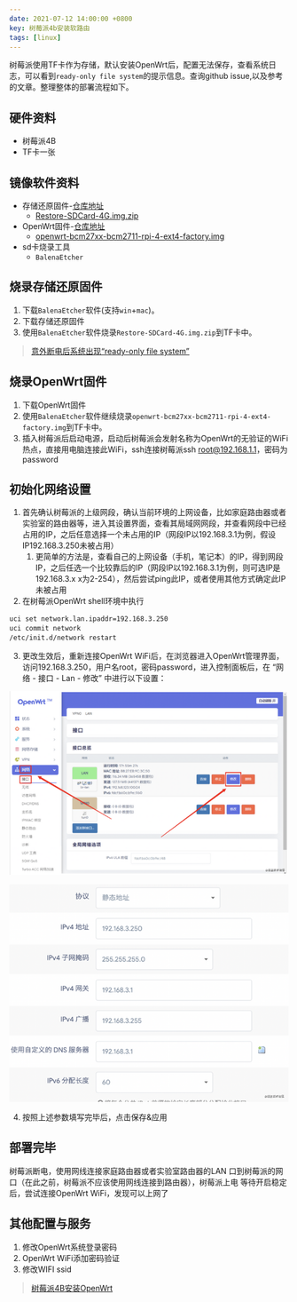 ```yaml
---
date: 2021-07-12 14:00:00 +0800
key: 树莓派4b安装软路由
tags: [linux]
---
```


树莓派使用TF卡作为存储，默认安装OpenWrt后，配置无法保存，查看系统日志，可以看到`ready-only file system`的提示信息。查询github issue,以及参考的文章。整理整体的部署流程如下。

## 硬件资料

* 树莓派4B
* TF卡一张

## 镜像软件资料

* 存储还原固件-[仓库地址](https://openwrt.cc/restore/)
  * [Restore-SDCard-4G.img.zip](https://openwrt.cc/restore/Restore-SDCard-4G.img.zip)
* OpenWrt固件-[仓库地址](https://openwrt.cc/releases/targets/bcm27xx/bcm2711/)
  * [openwrt-bcm27xx-bcm2711-rpi-4-ext4-factory.img](https://openwrt.cc/releases/targets/bcm27xx/bcm2711/openwrt-bcm27xx-bcm2711-rpi-4-ext4-factory.img.gz)
* sd卡烧录工具
  * `BalenaEtcher`

## 烧录存储还原固件

1. 下载`BalenaEtcher`软件(支持`win`+`mac`)。
2. 下载存储还原固件
3. 使用`BalenaEtcher`软件烧录`Restore-SDCard-4G.img.zip`到TF卡中。


> [意外断电后系统出现“ready-only file system”](https://github.com/SuLingGG/OpenWrt-Rpi/issues/155)


## 烧录OpenWrt固件

1. 下载OpenWrt固件
2. 使用`BalenaEtcher`软件继续烧录`openwrt-bcm27xx-bcm2711-rpi-4-ext4-factory.img`到TF卡中。
3. 插入树莓派后启动电源，启动后树莓派会发射名称为OpenWrt的无验证的WiFi热点，直接用电脑连接此WiFi，ssh连接树莓派ssh root@192.168.1.1，密码为password

## 初始化网络设置

1. 首先确认树莓派的上级网段，确认当前环境的上网设备，比如家庭路由器或者实验室的路由器等，进入其设置界面，查看其局域网网段，并查看网段中已经占用的IP，之后任意选择一个未占用的IP（网段IP以192.168.3.1为例，假设IP192.168.3.250未被占用）
    1. 更简单的方法是，查看自己的上网设备（手机，笔记本）的IP，得到网段IP，之后任选一个比较靠后的IP（网段IP以192.168.3.1为例，则可选IP是192.168.3.x x为2-254），然后尝试ping此IP，或者使用其他方式确定此IP未被占用
2. 在树莓派OpenWrt shell环境中执行

```bash
uci set network.lan.ipaddr=192.168.3.250
uci commit network
/etc/init.d/network restart
```

3. 更改生效后，重新连接OpenWrt WiFi后，在浏览器进入OpenWrt管理界面，访问192.168.3.250，用户名root，密码password，进入控制面板后，在 “⽹络 - 接⼝ - Lan - 修改” 中进⾏以下设置：

![7fc19f7b-67f0-48d2-9815-55c145e6339b-image.png](/images/OpenWrt/2243242945-4a7e835d56bba627_fix732.png) 

![7fc19f7b-67f0-48d2-9815-55c145e6339b-image.png](/images/OpenWrt/1670736522-eb69d53c279fadd0_fix732.png) 

4. 按照上述参数填写完毕后，点击保存&应用

## 部署完毕
树莓派断电，使用网线连接家庭路由器或者实验室路由器的LAN 口到树莓派的网口（在此之前，树莓派不应该使用网线连接到路由器），树莓派上电
等待开启稳定后，尝试连接OpenWrt WiFi，发现可以上网了

## 其他配置与服务
1. 修改OpenWrt系统登录密码
2. OpenWrt WiFi添加密码验证
3. 修改WIFI ssid

> [树莓派4B安装OpenWrt](https://segmentfault.com/a/1190000039262209)